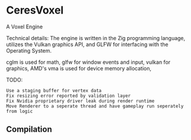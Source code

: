 # CeresVoxel
A Voxel Engine

Technical details:
The engine is written in the Zig programming language, utilizes the Vulkan graphics API, and GLFW for interfacing with the Operating System.

cglm is used for math,
glfw for window events and input,
vulkan for graphics,
AMD's vma is used for device memory allocation,

TODO:

    Use a staging buffer for vertex data
    Fix resizing error reported by validation layer
    Fix Nvidia proprietary driver leak during render runtime
    Move Renderer to a seperate thread and have gameplay run seperately from logic

## Compilation

